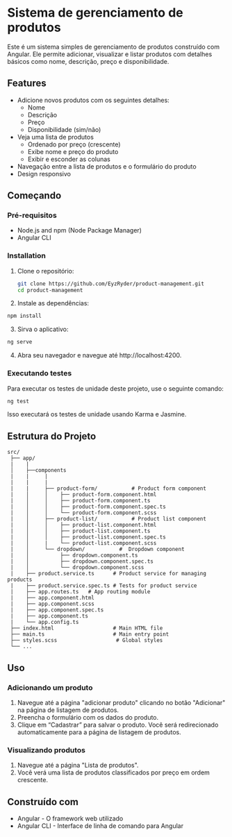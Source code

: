 # Sistema de gerenciamento de produtos
Este é um sistema simples de gerenciamento de produtos construído com Angular. Ele permite adicionar, visualizar e listar produtos com detalhes básicos como nome, descrição, preço e disponibilidade.

## Features

- Adicione novos produtos com os seguintes detalhes:
  - Nome
  - Descrição
  - Preço
  - Disponibilidade (sim/não)
- Veja uma lista de produtos
  - Ordenado por preço (crescente)
  - Exibe nome e preço do produto
  - Exibir e esconder as colunas
- Navegação entre a lista de produtos e o formulário do produto
- Design responsivo

## Começando

### Pré-requisitos

- Node.js and npm (Node Package Manager)
- Angular CLI

### Installation

1. Clone o repositório:

   ```bash
   git clone https://github.com/EyzRyder/product-management.git
   cd product-management
   ```

2. Instale as dependências:

```bash
npm install
```

3. Sirva o aplicativo:

```bash
ng serve
```

4. Abra seu navegador e navegue até http://localhost:4200.

### Executando testes
Para executar os testes de unidade deste projeto, use o seguinte comando:

```bash
ng test
```

Isso executará os testes de unidade usando Karma e Jasmine.

## Estrutura do Projeto
```text
src/
 ├── app/
 |    |
 │    ├──components
 |    |     |
 |    |     |
 |    |     ├── product-form/           # Product form component
 |    │     │    ├── product-form.component.html
 |    │     │    ├── product-form.component.ts
 |    │     │    ├── product-form.component.spec.ts
 |    │     │    └── product-form.component.scss
 |    │     ├── product-list/           # Product list component
 |    │     │    ├── product-list.component.html
 |    │     │    ├── product-list.component.ts
 |    │     │    ├── product-list.component.spec.ts
 |    │     |    └── product-list.component.scss
 |    │     └── dropdown/           #  Dropdown component
 |    │          ├── dropdown.component.ts
 |    │          ├── dropdown.component.spec.ts
 |    │          └── dropdown.component.scss
 |    ├── product.service.ts      # Product service for managing products
 |    ├── product.service.spec.ts # Tests for product service
 |    ├── app.routes.ts   # App routing module
 |    ├── app.component.html
 |    ├── app.component.scss
 |    ├── app.component.spec.ts
 |    ├── app.component.ts
 |    └── app.config.ts
 ├── index.html                   # Main HTML file
 ├── main.ts                      # Main entry point
 ├── styles.scss                   # Global styles
 └── ...
```
## Uso
### Adicionando um produto
1. Navegue até a página "adicionar produto" clicando no botão "Adicionar" na página de listagem de produtos.
2. Preencha o formulário com os dados do produto.
3. Clique em “Cadastrar” para salvar o produto. Você será redirecionado automaticamente para a página de listagem de produtos.

### Visualizando produtos
1. Navegue até a página "Lista de produtos".
2. Você verá uma lista de produtos classificados por preço em ordem crescente.

## Construído com
- Angular - O framework web utilizado
- Angular CLI - Interface de linha de comando para Angular

